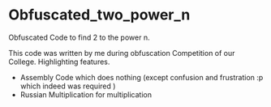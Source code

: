 Obfuscated_two_power_n
======================

Obfuscated Code to find 2 to the power n.

This code was written by me during obfuscation Competition of our College.
Highlighting features.
* Assembly Code which does nothing (except confusion and frustration :p which indeed was required )
* Russian Multiplication for multiplication

